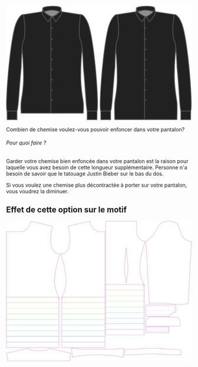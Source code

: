 ![Supplément de longueur](lengthbonus.svg)

Combien de chemise voulez-vous pouvoir enfoncer dans votre pantalon?

<Note>

###### Pour quoi faire ?

Garder votre chemise bien enfoncée dans votre pantalon est la raison pour laquelle vous avez besoin de cette longueur supplémentaire. 
Personne n'a besoin de savoir que le tatouage Justin Bieber sur le bas du dos.

Si vous voulez une chemise plus décontractée à porter sur votre pantalon, vous voudrez la diminuer.

</Note>

## Effet de cette option sur le motif
![Cette image montre l'effet de cette option en superposant plusieurs variantes qui ont une valeur différente pour cette option](simon_lengthbonus_sample.svg "Effet de cette option sur le motif")